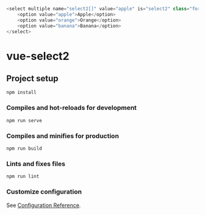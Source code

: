 ```javascript
<select multiple name="select2[]" value="apple" is="select2" class="form-control">
    <option value="apple">Apple</option>
    <option value="orange">Orange</option>
    <option value="banana">Banana</option>
</select>

```

# vue-select2

## Project setup
```
npm install
```

### Compiles and hot-reloads for development
```
npm run serve
```

### Compiles and minifies for production
```
npm run build
```

### Lints and fixes files
```
npm run lint
```

### Customize configuration
See [Configuration Reference](https://cli.vuejs.org/config/).
